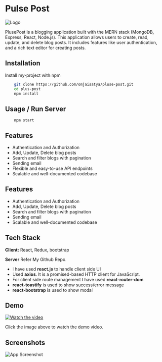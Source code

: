 # Pulse Post

![Logo](<img href="./public/favicon.jpg" />)

PlusePost is a blogging application built with the MERN stack (MongoDB, Express, React, Node.js). This application allows users to create, read, update, and delete blog posts. It includes features like user authentication, and a rich text editor for creating posts.

## Installation

Install my-project with npm

```bash
    git clone https://github.com/omjaisatya/pluse-post.git
    cd plus-post
    npm install
```

## Usage / Run Server

```
    npm start
```

## Features

- Authentication and Authorization
- Add, Update, Delete blog posts
- Search and filter blogs with pagination
- Sending email
- Flexible and easy-to-use API endpoints
- Scalable and well-documented codebase

## Features

- Authentication and Authorization
- Add, Update, Delete blog posts
- Search and filter blogs with pagination
- Sending email
- Scalable and well-documented codebase

## Tech Stack

**Client:** React, Redux, bootstrap

**Server** Refer My Github Repo.

- I have used **react.js** to handle client side UI
- Used **axios**. It is a promised-based HTTP client for JavaScript.
- For client side route management I have used **react-router-dom**
- **react-toastify** is used to show success/error message
- **react-bootstrap** is used to show modal

## Demo

[![Watch the video](https://your-repo-url/path-to-your-thumbnail-image.png)](https://youtube.com/shorts/mLUIoskIYq0)

Click the image above to watch the demo video.

## Screenshots

![App Screenshot](https://repo/path.png)
